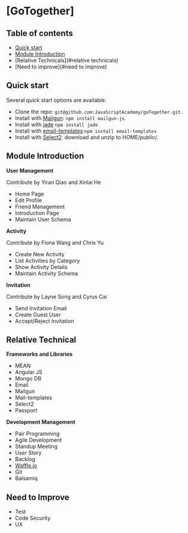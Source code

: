 # [GoTogether]

## Table of contents

* [Quick start](#quick-start)
* [Module Introduction](#module-introduction)
* [Relative Technicals](#relative technicals)
* [Need to improve](#need to improve)

## Quick start

Several quick start options are available:

* Clone the repo: `git@github.com:JavaScriptAcademy/goTogether.git`.
* Install with [Mailgun](http://www.mailgun.com/): `npm install mailgun-js`.
* Install with [jade](https://www.npmjs.com/package/jade) `npm install jade`
* Install with [email-templates](http://foundation.zurb.com/emails/email-templates.html):`npm install email-templates`
* Install with [Select2](https://select2.github.io): download and unzip to HOME/public/.

## Module Introduction

**User Management** 

Contribute by Yiran Qiao and Xinlai He
* Home Page
* Edit Profile
* Friend Management
* Introduction Page
* Maintain User Schema

**Activity**

Contribute by Fiona Wang and Chris Yu
* Create New Activity
* List Activities by Category
* Show Activity Details
* Maintain Activity Schema

**Invitation**

Contribute by Layne Song and Cyrus Cai
* Send Invitation Email
* Create Guest User
* Accept/Reject Invitation


## Relative Technical

**Frameworks and Libraries**
- MEAN
 - Angular JS
 - Mongo DB
- Email
 - Mailgun
 - Mail-templates
- Select2
- Passport

**Development Management**
- Pair Programming
- Agile Development
 - Standup Meeting
 - User Story
 - Backlog
- [Waffle.io](https://waffle.io/JavaScriptAcademy/goTogether)
- Git 
- Balsamiq


## Need to Improve
- Test
- Code Security
- UX

